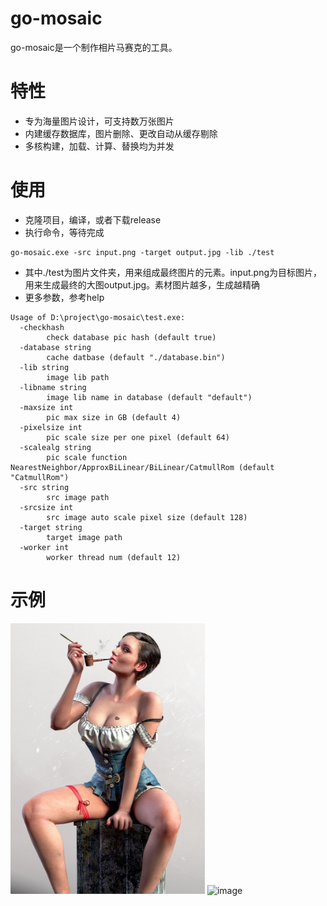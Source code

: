 # go-mosaic
go-mosaic是一个制作相片马赛克的工具。

# 特性
* 专为海量图片设计，可支持数万张图片
* 内建缓存数据库，图片删除、更改自动从缓存剔除
* 多核构建，加载、计算、替换均为并发

# 使用
* 克隆项目，编译，或者下载release
* 执行命令，等待完成
```
go-mosaic.exe -src input.png -target output.jpg -lib ./test
```
* 其中./test为图片文件夹，用来组成最终图片的元素。input.png为目标图片，用来生成最终的大图output.jpg。素材图片越多，生成越精确
* 更多参数，参考help
```
Usage of D:\project\go-mosaic\test.exe:
  -checkhash
    	check database pic hash (default true)
  -database string
    	cache datbase (default "./database.bin")
  -lib string
    	image lib path
  -libname string
    	image lib name in database (default "default")
  -maxsize int
    	pic max size in GB (default 4)
  -pixelsize int
    	pic scale size per one pixel (default 64)
  -scalealg string
    	pic scale function NearestNeighbor/ApproxBiLinear/BiLinear/CatmullRom (default "CatmullRom")
  -src string
    	src image path
  -srcsize int
    	src image auto scale pixel size (default 128)
  -target string
    	target image path
  -worker int
    	worker thread num (default 12)
```

# 示例
![image](input.png)
![image](output.png)



